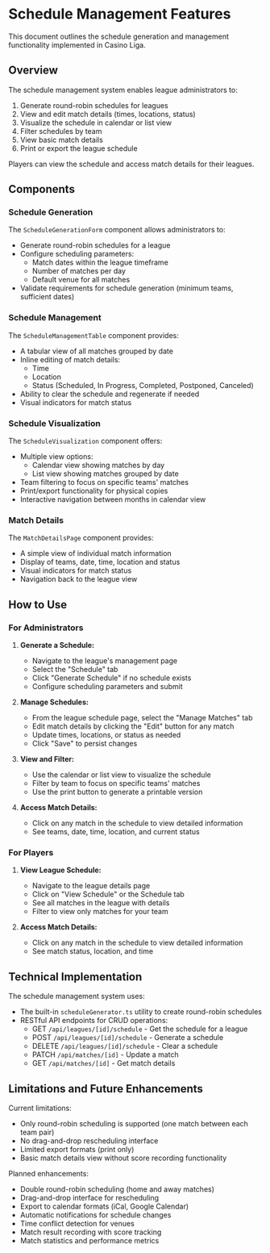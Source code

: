 # Schedule Management Features

This document outlines the schedule generation and management functionality implemented in Casino Liga.

## Overview

The schedule management system enables league administrators to:

1. Generate round-robin schedules for leagues
2. View and edit match details (times, locations, status)
3. Visualize the schedule in calendar or list view
4. Filter schedules by team
5. View basic match details
6. Print or export the league schedule

Players can view the schedule and access match details for their leagues.

## Components

### Schedule Generation

The `ScheduleGenerationForm` component allows administrators to:

- Generate round-robin schedules for a league
- Configure scheduling parameters:
  - Match dates within the league timeframe
  - Number of matches per day
  - Default venue for all matches
- Validate requirements for schedule generation (minimum teams, sufficient dates)

### Schedule Management

The `ScheduleManagementTable` component provides:

- A tabular view of all matches grouped by date
- Inline editing of match details:
  - Time
  - Location
  - Status (Scheduled, In Progress, Completed, Postponed, Canceled)
- Ability to clear the schedule and regenerate if needed
- Visual indicators for match status

### Schedule Visualization

The `ScheduleVisualization` component offers:

- Multiple view options:
  - Calendar view showing matches by day
  - List view showing matches grouped by date
- Team filtering to focus on specific teams' matches
- Print/export functionality for physical copies
- Interactive navigation between months in calendar view

### Match Details

The `MatchDetailsPage` component provides:

- A simple view of individual match information
- Display of teams, date, time, location and status
- Visual indicators for match status
- Navigation back to the league view

## How to Use

### For Administrators

1. **Generate a Schedule:**
   - Navigate to the league's management page
   - Select the "Schedule" tab
   - Click "Generate Schedule" if no schedule exists
   - Configure scheduling parameters and submit

2. **Manage Schedules:**
   - From the league schedule page, select the "Manage Matches" tab
   - Edit match details by clicking the "Edit" button for any match
   - Update times, locations, or status as needed
   - Click "Save" to persist changes

3. **View and Filter:**
   - Use the calendar or list view to visualize the schedule
   - Filter by team to focus on specific teams' matches
   - Use the print button to generate a printable version

4. **Access Match Details:**
   - Click on any match in the schedule to view detailed information
   - See teams, date, time, location, and current status

### For Players

1. **View League Schedule:**
   - Navigate to the league details page
   - Click on "View Schedule" or the Schedule tab
   - See all matches in the league with details
   - Filter to view only matches for your team

2. **Access Match Details:**
   - Click on any match in the schedule to view detailed information
   - See match status, location, and time

## Technical Implementation

The schedule management system uses:

- The built-in `scheduleGenerator.ts` utility to create round-robin schedules
- RESTful API endpoints for CRUD operations:
  - GET `/api/leagues/[id]/schedule` - Get the schedule for a league
  - POST `/api/leagues/[id]/schedule` - Generate a schedule
  - DELETE `/api/leagues/[id]/schedule` - Clear a schedule
  - PATCH `/api/matches/[id]` - Update a match
  - GET `/api/matches/[id]` - Get match details

## Limitations and Future Enhancements

Current limitations:
- Only round-robin scheduling is supported (one match between each team pair)
- No drag-and-drop rescheduling interface
- Limited export formats (print only)
- Basic match details view without score recording functionality

Planned enhancements:
- Double round-robin scheduling (home and away matches)
- Drag-and-drop interface for rescheduling
- Export to calendar formats (iCal, Google Calendar)
- Automatic notifications for schedule changes
- Time conflict detection for venues
- Match result recording with score tracking
- Match statistics and performance metrics
